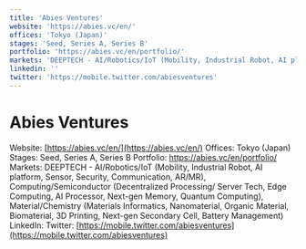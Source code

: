```yaml
---
title: 'Abies Ventures'
website: 'https://abies.vc/en/'
offices: 'Tokyo (Japan)'
stages: 'Seed, Series A, Series B'
portfolio: 'https://abies.vc/en/portfolio/'
markets: 'DEEPTECH - AI/Robotics/IoT (Mobility, Industrial Robot, AI platform, Sensor, Security, Communication, AR/MR), Computing/Semiconductor (Decentralized Processing/ Server Tech, Edge Computing, AI Processor, Next-gen Memory, Quantum Computing), Material/Chemistry (Materials Informatics, Nanomaterial, Organic Material, Biomaterial, 3D Printing, Next-gen Secondary Cell, Battery Management)'
linkedin: ''
twitter: 'https://mobile.twitter.com/abiesventures'
---
```


# Abies Ventures
Website: [https://abies.vc/en/](https://abies.vc/en/)
Offices: Tokyo (Japan)
Stages: Seed, Series A, Series B
Portfolio: https://abies.vc/en/portfolio/
Markets: DEEPTECH - AI/Robotics/IoT (Mobility, Industrial Robot, AI platform, Sensor, Security, Communication, AR/MR), Computing/Semiconductor (Decentralized Processing/ Server Tech, Edge Computing, AI Processor, Next-gen Memory, Quantum Computing), Material/Chemistry (Materials Informatics, Nanomaterial, Organic Material, Biomaterial, 3D Printing, Next-gen Secondary Cell, Battery Management)
LinkedIn: []()
Twitter: [https://mobile.twitter.com/abiesventures](https://mobile.twitter.com/abiesventures)
